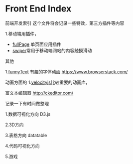 # Front End Index
前端开发索引
这个文件将会记录一些特效，第三方插件等内容

1.移动端用插件，
* [fullPage](https://github.com/alvarotrigo/fullPage.js) 单页面应用插件
* [swiper](http://www.swiper.com.cn/)常用于移动端网站的内容触摸滑动



其他


1.[funnyText](https://github.com/alvarotrigo/funnyText.js)  有趣的字体动画
https://www.browserstack.com/


动画方面的
1.[velocityjs](http://julian.com/research/velocity/)比较重要的动画库，


富文本编辑器
http://ckeditor.com/



记录一下有时间做整理

1.数据可视化方向
D3.js


2.3D方向

3.表格方向
datatable

4.代码可视化方向

5.游戏

